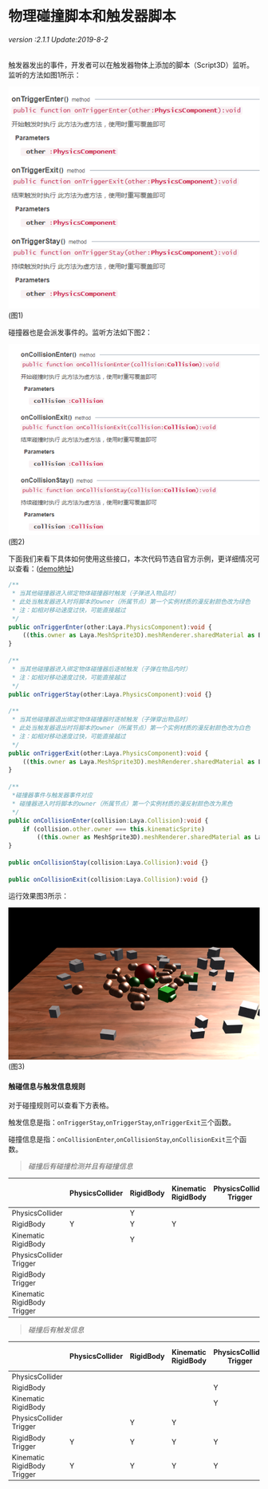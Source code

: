 # 物理碰撞脚本和触发器脚本

###### *version :2.1.1   Update:2019-8-2*

触发器发出的事件，开发者可以在触发器物体上添加的脚本（Script3D）监听。监听的方法如图1所示：

![](img/1.png)<br>(图1)

碰撞器也是会派发事件的。监听方法如下图2：

![](img/2.png)<br>(图2)

下面我们来看下具体如何使用这些接口，本次代码节选自官方示例，更详细情况可以查看：([demo地址](https://layaair.ldc.layabox.com/demo2/?language=ch&category=3d&group=Physics3D&name=PhysicsWorld_TriggerAndCollisionEvent))

```typescript
/**
 * 当其他碰撞器进入绑定物体碰撞器时触发（子弹进入物品时）
 * 此处当触发器进入时将脚本的owner（所属节点）第一个实例材质的漫反射颜色改为绿色
 * 注：如相对移动速度过快，可能直接越过
 */
public onTriggerEnter(other:Laya.PhysicsComponent):void {
	((this.owner as Laya.MeshSprite3D).meshRenderer.sharedMaterial as BlinnPhongMaterial).albedoColor = new Laya.Vector4(0.0, 1.0, 0.0, 1.0);
}

/**
 * 当其他碰撞器进入绑定物体碰撞器后逐帧触发（子弹在物品内时）
 * 注：如相对移动速度过快，可能直接越过
 */	
public onTriggerStay(other:Laya.PhysicsComponent):void {}

/**
 * 当其他碰撞器退出绑定物体碰撞器时逐帧触发（子弹穿出物品时）
 * 此处当触发器退出时将脚本的owner（所属节点）第一个实例材质的漫反射颜色改为白色
 * 注：如相对移动速度过快，可能直接越过
 */	
public onTriggerExit(other:Laya.PhysicsComponent):void {
	((this.owner as Laya.MeshSprite3D).meshRenderer.sharedMaterial as Laya.BlinnPhongMaterial).albedoColor = new Laya.Vector4(1.0, 1.0, 1.0, 1.0);
}

/**
 *碰撞器事件与触发器事件对应
 * 碰撞器进入时将脚本的owner（所属节点）第一个实例材质的漫反射颜色改为黑色
 */
public onCollisionEnter(collision:Laya.Collision):void {
	if (collision.other.owner === this.kinematicSprite)
		((this.owner as MeshSprite3D).meshRenderer.sharedMaterial as Laya.BlinnPhongMaterial).albedoColor = new Laya.Vector4(0.0, 0.0, 0.0, 1.0);
}
	
public onCollisionStay(collision:Laya.Collision):void {}
	
public onCollisionExit(collision:Laya.Collision):void {}

```

运行效果图3所示：

![](img/3.png)<br>(图3)



#### 触碰信息与触发信息规则

对于碰撞规则可以查看下方表格。

触发信息是指：`onTriggerStay`,`onTriggerStay`,`onTriggerExit`三个函数。

碰撞信息是指：`onCollisionEnter`,`onCollisionStay`,`onCollisionExit`三个函数。

> *碰撞后有碰撞检测并且有碰撞信息*

|                             | PhysicsCollider | RigidBody | Kinematic RigidBody | PhysicsCollider Trigger | RigidBody Trigger | Kinematic RigidBody Trigger |
| --------------------------- | --------------- | --------- | ------------------- | ----------------------- | ----------------- | --------------------------- |
| PhysicsCollider             |                 | Y         |                     |                         |                   |                             |
| RigidBody                   | Y               | Y         | Y                   |                         |                   |                             |
| Kinematic RigidBody         |                 | Y         |                     |                         |                   |                             |
| PhysicsCollider Trigger     |                 |           |                     |                         |                   |                             |
| RigidBody Trigger           |                 |           |                     |                         |                   |                             |
| Kinematic RigidBody Trigger |                 |           |                     |                         |                   |                             |

> *碰撞后有触发信息*

|                             | PhysicsCollider | RigidBody | Kinematic RigidBody | PhysicsCollider Trigger | RigidBody Trigger | Kinematic RigidBody Trigger |
| --------------------------- | --------------- | --------- | ------------------- | ----------------------- | ----------------- | --------------------------- |
| PhysicsCollider             |                 |           |                     |                         | Y                 | Y                           |
| RigidBody                   |                 |           |                     | Y                       | Y                 | Y                           |
| Kinematic RigidBody         |                 |           |                     | Y                       | Y                 | Y                           |
| PhysicsCollider Trigger     |                 | Y         | Y                   |                         | Y                 | Y                           |
| RigidBody Trigger           | Y               | Y         | Y                   | Y                       | Y                 | Y                           |
| Kinematic RigidBody Trigger | Y               | Y         | Y                   | Y                       | Y                 | Y                           |

